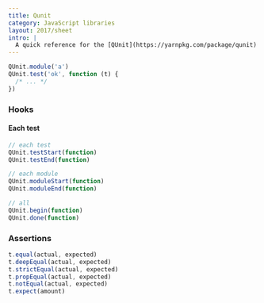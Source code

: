 ```yaml
---
title: Qunit
category: JavaScript libraries
layout: 2017/sheet
intro: |
  A quick reference for the [QUnit](https://yarnpkg.com/package/qunit) testing library in JavaScript.
---
```


```js
QUnit.module('a')
QUnit.test('ok', function (t) {
  /* ... */
})
```

### Hooks

#### Each test

```js
// each test
QUnit.testStart(function)
QUnit.testEnd(function)
```

```js
// each module
QUnit.moduleStart(function)
QUnit.moduleEnd(function)
```

```js
// all
QUnit.begin(function)
QUnit.done(function)
```

### Assertions

```js
t.equal(actual, expected)
t.deepEqual(actual, expected)
t.strictEqual(actual, expected)
t.propEqual(actual, expected)
t.notEqual(actual, expected)
t.expect(amount)
```
